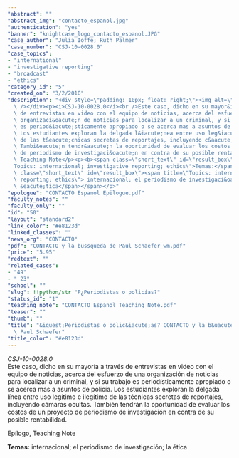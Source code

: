 ```yaml
---
"abstract": ""
"abstract_img": "contacto_espanol.jpg"
"authentication": "yes"
"banner": "knightcase_logo_contacto_espanol.JPG"
"case_author": "Julia Ioffe; Ruth Palmer"
"case_number": "CSJ-10-0028.0"
"case_topics":
- "international"
- "investigative reporting"
- "broadcast"
- "ethics"
"category_id": "5"
"created_on": "3/2/2010"
"description": "<div style=\"padding: 10px; float: right;\"><img alt=\"\" src=\"/casestudy/files/photos/393/contacto_espanol_abstract_small.jpg\"\
  \ /></div><p><i>CSJ-10-0028.0</i><br />Este caso, dicho en su mayor&iacute;a a trav&eacute;s\
  \ de entrevistas en video con el equipo de noticias, acerca del esfuerzo de una\
  \ organizaci&oacute;n de noticias para localizar a un criminal, y si su trabajo\
  \ es period&iacute;sticamente apropiado o se acerca mas a asuntos de polic&iacute;a.\
  \ Los estudiantes exploran la delgada l&iacute;nea entre uso leg&iacute;timo e ileg&iacute;timo\
  \ de las t&eacute;cnicas secretas de reportajes, incluyendo c&aacute;maras ocultas.\
  \ Tambi&eacute;n tendr&aacute;n la oportunidad de evaluar los costos de un proyecto\
  \ de periodismo de investigaci&oacute;n en contra de su posible rentabilidad.</p><p>Ep&iacute;logo,\
  \ Teaching Note</p><p><b><span class=\"short_text\" id=\"result_box\"><span title=\"\
  Topics: international; investigative reporting; ethics\">Temas:</span></span></b><span\
  \ class=\"short_text\" id=\"result_box\"><span title=\"Topics: international; investigative\
  \ reporting; ethics\"> internacional; el periodismo de investigaci&oacute;n; la\
  \ &eacute;tica</span></span></p>"
"epologue": "CONTACTO Espanol Epilogue.pdf"
"faculty_notes": ""
"faculty_only": ""
"id": "50"
"layout": "standard2"
"link_color": "#e8123d"
"linked_classes": ""
"news_org": "CONTACTO"
"pdf": "CONTACTO y la bussqueda de Paul Schaefer_wm.pdf"
"price": "5.95"
"redtext": ""
"related_cases":
- "49"
- " 23"
"school": ""
"slug": !!python/str "P¿Periodistas o policías?"
"status_id": "1"
"teaching_note": "CONTACTO Espanol Teaching Note.pdf"
"teaser": ""
"thumb": ""
"title": "&iquest;Periodistas o polic&iacute;as? CONTACTO y la b&uacute;squeda de\
  \ Paul Schaefer"
"title_color": "#e8123d"
---
```

<div style="padding: 10px; float: right;"><img alt="" src="/casestudy/files/photos/393/contacto_espanol_abstract_small.jpg" /></div><p><i>CSJ-10-0028.0</i><br />Este caso, dicho en su mayor&iacute;a a trav&eacute;s de entrevistas en video con el equipo de noticias, acerca del esfuerzo de una organizaci&oacute;n de noticias para localizar a un criminal, y si su trabajo es period&iacute;sticamente apropiado o se acerca mas a asuntos de polic&iacute;a. Los estudiantes exploran la delgada l&iacute;nea entre uso leg&iacute;timo e ileg&iacute;timo de las t&eacute;cnicas secretas de reportajes, incluyendo c&aacute;maras ocultas. Tambi&eacute;n tendr&aacute;n la oportunidad de evaluar los costos de un proyecto de periodismo de investigaci&oacute;n en contra de su posible rentabilidad.</p><p>Ep&iacute;logo, Teaching Note</p><p><b><span class="short_text" id="result_box"><span title="Topics: international; investigative reporting; ethics">Temas:</span></span></b><span class="short_text" id="result_box"><span title="Topics: international; investigative reporting; ethics"> internacional; el periodismo de investigaci&oacute;n; la &eacute;tica</span></span></p>
